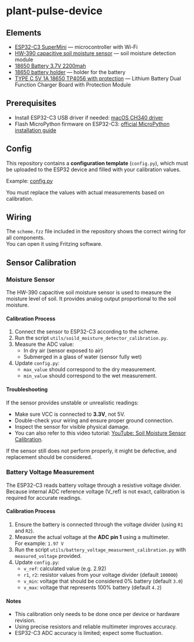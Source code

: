 # plant-pulse-device

## Elements
- [ESP32-C3 SuperMini](https://www.sudo.is/docs/esphome/boards/esp32c3supermini/) — microcontroller with Wi-Fi
- [HW-390 capacitive soil moisture sensor](https://www.electrodragon.com/product/capacitive-soil-moisture-sensor-v1-2/) — soil moisture detection module
- [18650 Battery 3.7V 2200mah](https://www.jameco.com/Jameco/Products/ProdDS/2144243.pdf)
- [18650 battery holder](https://www.mouser.com/datasheet/2/1398/Soldered_101619_holder_for_18650_lithium_battery-3532573.pdf) — holder for the battery
- [TYPE C 5V 1A 18650 TP4056 with protection](https://support.envistiamall.com/kb/tp4056-dw01a-microusb-5v-1a-18650-lithium-battery-dual-function-charger-board-with-protection-module/) — Lithium Battery Dual Function Charger Board with Protection Module


## Prerequisites
- Install ESP32-C3 USB driver if needed: [macOS CH340 driver](https://github.com/adrianmihalko/ch340g-ch34g-ch34x-mac-os-x-driver)
- Flash MicroPython firmware on ESP32-C3: [official MicroPython installation guide](https://micropython.org/download/ESP32_GENERIC_C3/)

## Config
This repository contains a **configuration template** (`config.py`), which must be uploaded to the ESP32 device and filled with your calibration values.

Example: [config.py](./config.tmpl.py)

You must replace the values with actual measurements based on calibration.

## Wiring
The `scheme.fzz` file included in the repository shows the correct wiring for all components.  
You can open it using Fritzing software.

## Sensor Calibration

### Moisture Sensor
The HW-390 capacitive soil moisture sensor is used to measure the moisture level of soil. It provides analog output proportional to the soil moisture.

#### Calibration Process
1. Connect the sensor to ESP32-C3 according to the scheme.
2. Run the script `utils/soild_moisture_detector_calibration.py`.
3. Measure the ADC value:
    - In dry air (sensor exposed to air)
    - Submerged in a glass of water (sensor fully wet)
4. Update `config.py`:
    - `max_value` should correspond to the dry measurement.
    - `min_value` should correspond to the wet measurement.

#### Troubleshooting
If the sensor provides unstable or unrealistic readings:
- Make sure VCC is connected to **3.3V**, not 5V.
- Double-check your wiring and ensure proper ground connection.
- Inspect the sensor for visible physical damage.
- You can also refer to this video tutorial: [YouTube: Soil Moisture Sensor Calibration](https://www.youtube.com/watch?v=IGP38bz-K48).

If the sensor still does not perform properly, it might be defective, and replacement should be considered.

### Battery Voltage Measurement

The ESP32-C3 reads battery voltage through a resistive voltage divider. Because internal ADC reference voltage (V_ref) is not exact, calibration is required for accurate readings.

#### Calibration Process
1. Ensure the battery is connected through the voltage divider (using `R1` and `R2`).
2. Measure the actual voltage at the **ADC pin 1** using a multimeter.  
   For example: `1.97 V`
3. Run the script `utils/battery_voltage_measurment_calibration.py` with `measured_voltage` provided.
4. Update `config.py`:
   - `v_ref`: calculated value (e.g. 2.92)
   - `r1`, `r2`: resistor values from your voltage divider (default `100000`)
   - `v_min`: voltage that should be considered 0% battery (default `3.0`)
   - `v_max`: voltage that represents 100% battery (default `4.2`)

#### Notes
- This calibration only needs to be done once per device or hardware revision.
- Using precise resistors and reliable multimeter improves accuracy.
- ESP32-C3 ADC accuracy is limited; expect some fluctuation.
